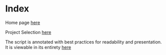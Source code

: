 # Index
Home page [here](https://github.com/JAMPS657/Personal_Projects)

Project Selection [here](https://github.com/JAMPS657/Personal_Projects/tree/main/Personal%20Programming%20Projects)

The script is annotated with best practices for readability and presentation. It is viewable in its entirety [here](https://github.com/JAMPS657/Personal_Projects/blob/main/Personal%20Programming%20Projects/Automation/autompg3.py)
